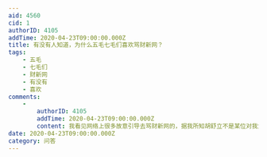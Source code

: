 ```yaml
---
aid: 4560
cid: 1
authorID: 4105
addTime: 2020-04-23T09:00:00.000Z
title: 有没有人知道，为什么五毛七毛们喜欢骂财新网？
tags:
    - 五毛
    - 七毛们
    - 财新网
    - 有没有
    - 喜欢
comments:
    -
        authorID: 4105
        addTime: 2020-04-23T09:00:00.000Z
        content: 我看见网络上很多故意引导去骂财新网的，据我所知胡舒立不是某位对我女人吗？
date: 2020-04-23T09:00:00.000Z
category: 问答
---
```



